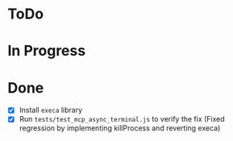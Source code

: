 # ToDo

# In Progress

# Done
- [x] Install `execa` library
- [x] Run `tests/test_mcp_async_terminal.js` to verify the fix (Fixed regression by implementing killProcess and reverting execa)